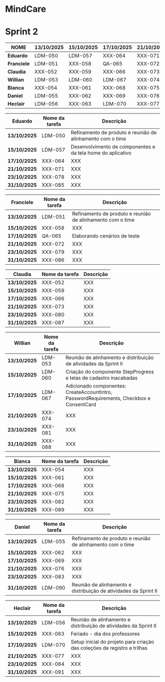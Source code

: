 # MindCare 


# Sprint 2

| **NOME**   | **13/10/2025** | **15/10/2025** | **17/10/2025** | **21/10/2025** | **23/10/2025** | **31/10/2025** |
|-----------|---------------|---------------|---------------|---------------|---------------|---------------|
| **Eduardo**   | LDM-050 | LDM-057 | XXX-064 | XXX-071 | XXX-078 | XXX-085 |
| **Franciele** | LDM-051 | XXX-058 | QA-065 | XXX-072 | XXX-079 | XXX-086 |
| **Claudia**   | XXX-052 | XXX-059 | XXX-066 | XXX-073 | XXX-080 | XXX-087 |
| **Willian**   | LDM-053 | LDM-060 | LDM-067 | XXX-074 | XXX-081 | XXX-088 |
| **Bianca**    | XXX-054 | XXX-061 | XXX-068 | XXX-075 | XXX-082 | XXX-089 |
| **Daniel**    | LDM-055 | XXX-062 | XXX-069 | XXX-076 | XXX-083 | XXX-090 |
| **Heclair**   | LDM-056 | XXX-063 | LDM-070 | XXX-077 | XXX-084 | XXX-091 |


| **Eduardo**   | **Nome da tarefa** | **Descrição** |
|-----------|---------------|---------------|
| **13/10/2025** | LDM-050 | Refinamento de produto e reunião de alinhamento com o time |
| **15/10/2025** | LDM-057 | Desenvolvimento de componentes e da tela home do aplicativo |
| **17/10/2025** | XXX-064 | XXX |
| **21/10/2025** | XXX-071 | XXX |
| **23/10/2025** | XXX-078 | XXX |
| **31/10/2025** | XXX-085 | XXX |


| **Franciele** | **Nome da tarefa** | **Descrição** |
|-----------|---------------|---------------|
| **13/10/2025** | LDM-051 | Refinamento de produto e reunião de alinhamento com o time |
| **15/10/2025** | XXX-058 | XXX |
| **17/10/2025** | QA-065 | Elaborando cenários de teste |
| **21/10/2025** | XXX-072 | XXX |
| **23/10/2025** | XXX-079 | XXX |
| **31/10/2025** | XXX-086 | XXX |


| **Claudia** | **Nome da tarefa** | **Descrição** |
|-----------|---------------|---------------|
| **13/10/2025** | XXX-052 | XXX |
| **15/10/2025** | XXX-059 | XXX |
| **17/10/2025** | XXX-066 | XXX |
| **21/10/2025** | XXX-073 | XXX |
| **23/10/2025** | XXX-080 | XXX |
| **31/10/2025** | XXX-087 | XXX |


| **Willian** | **Nome da tarefa** | **Descrição** |
|-----------|---------------|---------------|
| **13/10/2025** | LDM-053 | Reunião de alinhamento e distribuição de atividades da Sprint II |
| **15/10/2025** | LDM-060 | Criação do componente StepProgress e telas de cadastro inacabadas |
| **17/10/2025** | LDM-067 | Adicionado componentes: CreateAccountIntro, PasswordRequirements, Checkbox e ConsentCard |
| **21/10/2025** | XXX-074 | XXX |
| **23/10/2025** | XXX-081 | XXX |
| **31/10/2025** | XXX-088 | XXX |


| **Bianca** | **Nome da tarefa** | **Descrição** |
|-----------|---------------|---------------|
| **13/10/2025** | XXX-054 | XXX |
| **15/10/2025** | XXX-061 | XXX |
| **17/10/2025** | XXX-068 | XXX |
| **21/10/2025** | XXX-075 | XXX |
| **23/10/2025** | XXX-082 | XXX |
| **31/10/2025** | XXX-089 | XXX |


| **Daniel** | **Nome da tarefa** | **Descrição** |
|-----------|---------------|---------------|
| **13/10/2025** | LDM-055 | Refinamento de produto e reunião de alinhamento com o time |
| **15/10/2025** | XXX-062 | XXX |
| **17/10/2025** | XXX-069 | XXX |
| **21/10/2025** | XXX-076 | XXX |
| **23/10/2025** | XXX-083 | XXX |
| **31/10/2025** | LDM-090 | Reunião de alinhamento e distribuição de atividades da Sprint II |


| **Heclair** | **Nome da tarefa** | **Descrição** |
|-----------|---------------|---------------|
| **13/10/2025** | LDM-056 |  Reunião de alinhamento e distribuição de atividades da Sprint II |
| **15/10/2025** | XXX-063 | Feriado - dia dos professores |
| **17/10/2025** | LDM-070 | Setup inicial do projeto para criação das coleções de registro e trilhas |
| **21/10/2025** | XXX-077 | XXX |
| **23/10/2025** | XXX-084 | XXX |
| **31/10/2025** | XXX-091 | XXX |
